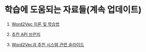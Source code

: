 # 학습에 도움되는 자료들(계속 업데이트)

1. [Word2Vec 이론 및 학습법](https://ratsgo.github.io/from%20frequency%20to%20semantics/2017/03/30/word2vec/)  

2. [추천 API 브런치](https://brunch.co.kr/@goodvc78/7#comment)  

3. [Word2Vec과 추천 시스템 관련 슬라이드](https://www.slideshare.net/ssuser2fe594/2015-py-con-word2vec)  

